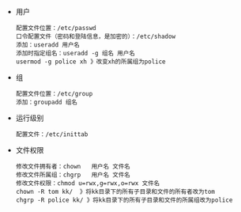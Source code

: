 - 用户

  ```
  配置文件位置：/etc/passwd
  口令配置文件（密码和登陆信息，是加密的）：/etc/shadow
  添加：useradd 用户名
  添加时指定组名：useradd -g 组名 用户名
  usermod -g police xh 》改变xh的所属组为police
  ```

- 组

  ```
  配置文件位置：/etc/group
  添加：groupadd 组名
  ```

  

- 运行级别

  ```
  配置文件：/etc/inittab
  ```


- 文件权限

  ```
  修改文件拥有者：chown   用户名 文件名
  修改文件所属组：chgrp   用户名 文件名
  修改文件权限：chmod u=rwx,g=rwx,o=rwx 文件名
  chown -R tom kk/  》将kk目录下的所有子目录和文件的所有者改为tom
  chgrp -R police kk/ 》将kk目录下的所有子目录和文件的所属组改为police 
  ```

  